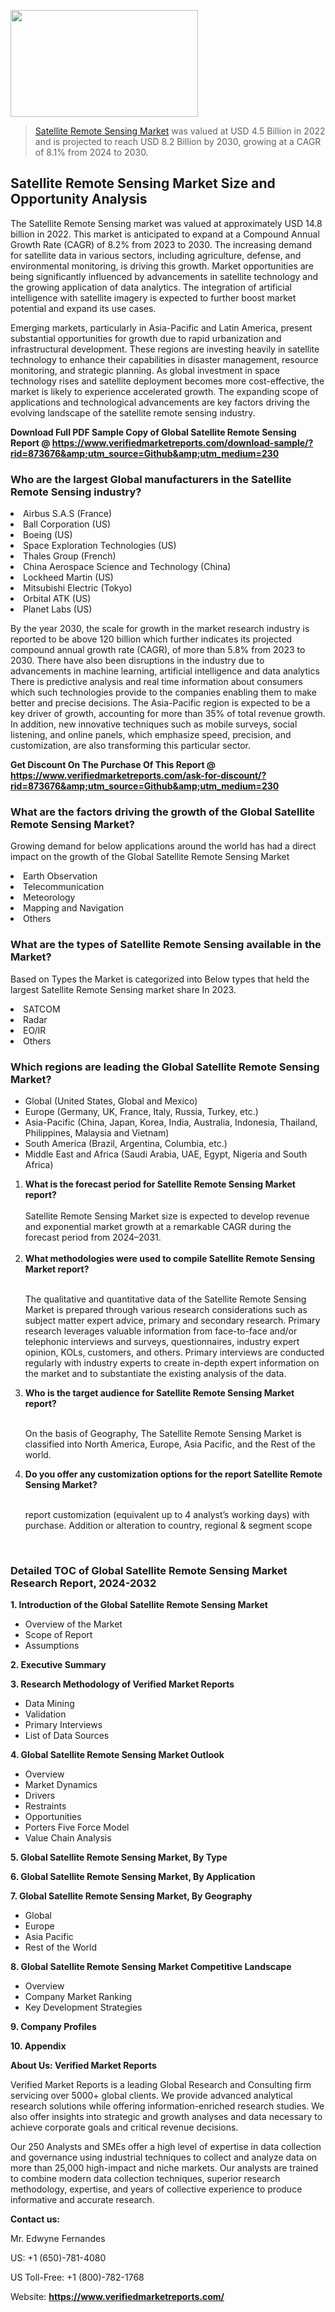 <img src="https://ffe5etoiles.com/wp-content/uploads/2024/12/MST1-300x171.png" alt="" width="300" height="171" class="alignnone size-medium wp-image-20088" /><blockquote><p><p><a href="https://www.verifiedmarketreports.com/download-sample/?rid=873676&utm_source=Github&utm_medium=230" target="_blank">Satellite Remote Sensing Market</a> was valued at USD 4.5 Billion in 2022 and is projected to reach USD 8.2 Billion by 2030, growing at a CAGR of 8.1% from 2024 to 2030.</p></blockquote><p><h2>Satellite Remote Sensing Market Size and Opportunity Analysis</h2><p>The Satellite Remote Sensing market was valued at approximately USD 14.8 billion in 2022. This market is anticipated to expand at a Compound Annual Growth Rate (CAGR) of 8.2% from 2023 to 2030. The increasing demand for satellite data in various sectors, including agriculture, defense, and environmental monitoring, is driving this growth. Market opportunities are being significantly influenced by advancements in satellite technology and the growing application of data analytics. The integration of artificial intelligence with satellite imagery is expected to further boost market potential and expand its use cases.</p><p>Emerging markets, particularly in Asia-Pacific and Latin America, present substantial opportunities for growth due to rapid urbanization and infrastructural development. These regions are investing heavily in satellite technology to enhance their capabilities in disaster management, resource monitoring, and strategic planning. As global investment in space technology rises and satellite deployment becomes more cost-effective, the market is likely to experience accelerated growth. The expanding scope of applications and technological advancements are key factors driving the evolving landscape of the satellite remote sensing industry.</p></p><p class=""><strong>Download Full PDF Sample Copy of Global Satellite Remote Sensing Report @ <a href="https://www.verifiedmarketreports.com/download-sample/?rid=873676&amp;utm_source=Github&amp;utm_medium=230" target="_blank">https://www.verifiedmarketreports.com/download-sample/?rid=873676&amp;utm_source=Github&amp;utm_medium=230</a></strong></p><h3 id="" class="">Who are the largest Global manufacturers in the Satellite Remote Sensing industry?</h3><p><li>Airbus S.A.S (France)</li><li> Ball Corporation (US)</li><li> Boeing (US)</li><li> Space Exploration Technologies (US)</li><li> Thales Group (French)</li><li> China Aerospace Science and Technology (China)</li><li> Lockheed Martin (US)</li><li> Mitsubishi Electric (Tokyo)</li><li> Orbital ATK (US)</li><li> Planet Labs (US)</li></p><div class=""><div class="" dir="" data-message-author-role="" data-message-id="" data-message-model-slug=""><div class=""><div class=""><div class=""><div class="" dir="" data-message-author-role="" data-message-id="" data-message-model-slug=""><div class=""><div class=""><p>By the year 2030, the scale for growth in the market research industry is reported to be above 120 billion which further indicates its projected compound annual growth rate (CAGR), of more than 5.8% from 2023 to 2030. There have also been disruptions in the industry due to advancements in machine learning, artificial intelligence and data analytics There is predictive analysis and real time information about consumers which such technologies provide to the companies enabling them to make better and precise decisions. The Asia-Pacific region is expected to be a key driver of growth, accounting for more than 35% of total revenue growth. In addition, new innovative techniques such as mobile surveys, social listening, and online panels, which emphasize speed, precision, and customization, are also transforming this particular sector.</p><p><strong>Get Discount On The Purchase Of This Report @&nbsp; <a href="https://www.verifiedmarketreports.com/ask-for-discount/?rid=873676&amp;utm_source=Github&amp;utm_medium=230" target="_blank">https://www.verifiedmarketreports.com/ask-for-discount/?rid=873676&amp;utm_source=Github&amp;utm_medium=230</a></strong></p></div></div></div></div></div></div></div></div><h3 id="" class="">What are the factors driving the growth of the Global Satellite Remote Sensing Market?</h3><p id="" class="">Growing demand for below applications around the world has had a direct impact on the growth of the Global Satellite Remote Sensing Market</p><p id="" class=""><li>Earth Observation</li><li> Telecommunication</li><li> Meteorology</li><li> Mapping and Navigation</li><li> Others</li></p><h3 id="" class="">What are the types of Satellite Remote Sensing available in the Market?</h3><p id="" class="">Based on Types the Market is categorized into Below types that held the largest Satellite Remote Sensing market share In 2023.</p><p id="" class=""><li>SATCOM</li><li> Radar</li><li> EO/IR</li><li> Others</li></p><h3 id="" class="">Which regions are leading the Global Satellite Remote Sensing Market?</h3><ul><li>Global (United States, Global and Mexico)</li><li>Europe (Germany, UK, France, Italy, Russia, Turkey, etc.)</li><li>Asia-Pacific (China, Japan, Korea, India, Australia, Indonesia, Thailand, Philippines, Malaysia and Vietnam)</li><li>South America (Brazil, Argentina, Columbia, etc.)</li><li>Middle East and Africa (Saudi Arabia, UAE, Egypt, Nigeria and South Africa)</li></ul><p><ol><li><strong>What is the forecast period for Satellite Remote Sensing Market report?<br /></strong><br /><span data-sheets-root="1" data-sheets-value="{&quot;1&quot;:2,&quot;2&quot;:&quot;XXXX size is expected to develop revenue and exponential market growth at a remarkable CAGR during the forecast period from 2024&ndash;2030.&quot;}" data-sheets-userformat="{&quot;2&quot;:12674,&quot;4&quot;:{&quot;1&quot;:2,&quot;2&quot;:16776960},&quot;10&quot;:2,&quot;11&quot;:0,&quot;15&quot;:&quot;Arial&quot;,&quot;16&quot;:12}">Satellite Remote Sensing Market size is expected to develop revenue and exponential market growth at a remarkable CAGR during the forecast period from 2024&ndash;2031.</span><br /><br /></li><li><strong>What methodologies were used to compile Satellite Remote Sensing Market report?<br /><br /></strong><p>The qualitative and quantitative data of the&nbsp;Satellite Remote Sensing Market is prepared through various research considerations such as subject matter expert advice, primary and secondary research. Primary research leverages valuable information from face-to-face and/or telephonic interviews and surveys, questionnaires, industry expert opinion, KOLs, customers, and others. Primary interviews are conducted regularly with industry experts to create in-depth expert information on the market and to substantiate the existing analysis of the data.&nbsp;</p></li><li><strong>Who is the target audience for Satellite Remote Sensing Market report?<br /><br /></strong><p>On the basis of Geography, The&nbsp;Satellite Remote Sensing Market is classified into North America, Europe, Asia Pacific, and the Rest of the world.</p></li><li><strong>Do you offer any customization options for the report Satellite Remote Sensing Market?<br /><br /></strong><p>report customization (equivalent up to 4 analyst&rsquo;s working days) with purchase. Addition or alteration to country, regional &amp; segment scope</p><p>&nbsp;</p></li></ol></p><h3 id="" class="">Detailed TOC of Global Satellite Remote Sensing Market Research Report, 2024-2032</h3><p id="" class=""><strong>1. Introduction of the Global Satellite Remote Sensing Market</strong></p><ul><li>Overview of the Market</li><li>Scope of Report</li><li>Assumptions</li></ul><p id="" class=""><strong>2. Executive Summary</strong></p><p id="" class=""><strong>3. Research Methodology of&nbsp;Verified Market Reports</strong></p><ul><li>Data Mining</li><li>Validation</li><li>Primary Interviews</li><li>List of Data Sources</li></ul><p id="" class=""><strong>4. Global Satellite Remote Sensing Market Outlook</strong></p><ul><li>Overview</li><li>Market Dynamics</li><li>Drivers</li><li>Restraints</li><li>Opportunities</li><li>Porters Five Force Model</li><li>Value Chain Analysis</li></ul><p id="" class=""><strong>5. Global Satellite Remote Sensing Market, By&nbsp;Type</strong></p><p id="" class=""><strong>6. Global Satellite Remote Sensing Market, By Application</strong></p><p id="" class=""><strong>7. Global Satellite Remote Sensing Market, By Geography</strong></p><ul><li>Global</li><li>Europe</li><li>Asia Pacific</li><li>Rest of the World</li></ul><p id="" class=""><strong>8. Global Satellite Remote Sensing Market Competitive Landscape</strong></p><ul><li>Overview</li><li>Company Market Ranking</li><li>Key Development Strategies</li></ul><p id="" class=""><strong>9. Company Profiles</strong></p><p id="" class=""><strong>10. Appendix</strong></p><p id="" class=""><strong>About Us: Verified Market Reports</strong></p><p id="" class="">Verified Market Reports is a leading Global Research and Consulting firm servicing over 5000+ global clients. We provide advanced analytical research solutions while offering information-enriched research studies. We also offer insights into strategic and growth analyses and data necessary to achieve corporate goals and critical revenue decisions.</p><p id="" class="">Our 250 Analysts and SMEs offer a high level of expertise in data collection and governance using industrial techniques to collect and analyze data on more than 25,000 high-impact and niche markets. Our analysts are trained to combine modern data collection techniques, superior research methodology, expertise, and years of collective experience to produce informative and accurate research.</p><p id="" class=""><strong>Contact us:</strong></p><p id="" class="">Mr. Edwyne Fernandes</p><p id="" class="">US: +1 (650)-781-4080</p><p id="" class="">US Toll-Free: +1 (800)-782-1768</p><p id="" class="">Website: <a target="" data-test-app-aware-link=""><strong>https://www.verifiedmarketreports.com/</strong></a></p>
